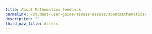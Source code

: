 ```yaml
---
title: About Mathematics Feedback
permalink: /student-user-guide/assess-assess/aboutmathematics/
description: ""
third_nav_title: Assess
---
```

